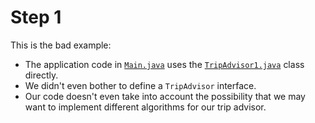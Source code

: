 # Step 1

This is the bad example:

 * The application code in [`Main.java`](src/csc301/abstractFactoryExample/Main.java) uses the [`TripAdvisor1.java`](src/csc301/abstractFactoryExample/tripAdvisor/TripAdvisor1.java) class directly.
 * We didn't even bother to define a `TripAdvisor` interface.
 * Our code doesn't even take into account the possibility that we may want to implement different algorithms for our trip advisor.
